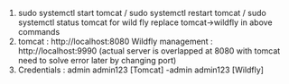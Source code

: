 1. sudo systemctl start tomcat / sudo systemctl restart tomcat / sudo systemctl status tomcat
   for wild fly replace tomcat->wildfly in above commands
2. tomcat : http://localhost:8080
   Wildfly management : http://localhost:9990 (actual server is overlapped at 8080 with tomcat need to solve error later by changing port)
3. Credentials : admin  admin123 [Tomcat]
                 -admin admin123 [Wildfly]
 
